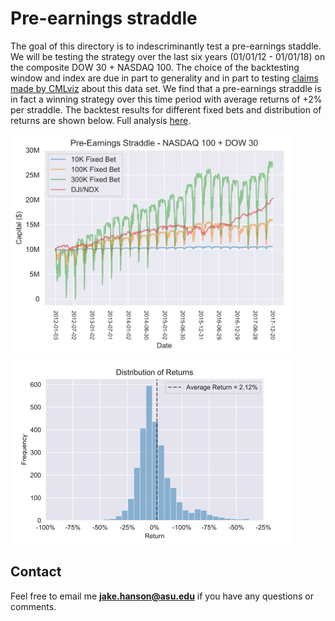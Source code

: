 # Pre-earnings straddle
The goal of this directory is to indescriminantly test a pre-earnings staddle. We will be testing the strategy over the last six years (01/01/12 - 01/01/18) on the composite DOW 30 + NASDAQ 100. The choice of the backtesting window and index are due in part to generality and in part to testing [claims made by CMLviz](https://vimeo.com/255317960) about this data set. We find that a pre-earnings straddle is in fact a winning strategy over this time period with average returns of +2% per straddle. The backtest results for different fixed bets and distribution of returns are shown below. Full analysis [here](https://jakerhanson.weebly.com/blog/do-pre-earnings-straddles-work).

<img src="https://github.com/jakehanson/Pre-earnings-Straddle/blob/master/Results/backtests-1.png" alt="Backtests" title="Backtests" width="450"/>
<img src="https://github.com/jakehanson/Pre-earnings-Straddle/blob/master/Results/returns-1.png" alt="Returns" title="Returns" width="450"/>

## Contact
Feel free to email me **jake.hanson@asu.edu** if you have any questions or comments.